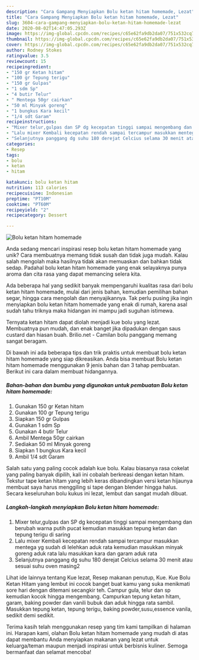 ```yaml
---
description: "Cara Gampang Menyiapkan Bolu ketan hitam homemade, Lezat"
title: "Cara Gampang Menyiapkan Bolu ketan hitam homemade, Lezat"
slug: 3604-cara-gampang-menyiapkan-bolu-ketan-hitam-homemade-lezat
date: 2020-08-02T14:47:05.293Z
image: https://img-global.cpcdn.com/recipes/c65e62fa9db2da07/751x532cq70/bolu-ketan-hitam-homemade-foto-resep-utama.jpg
thumbnail: https://img-global.cpcdn.com/recipes/c65e62fa9db2da07/751x532cq70/bolu-ketan-hitam-homemade-foto-resep-utama.jpg
cover: https://img-global.cpcdn.com/recipes/c65e62fa9db2da07/751x532cq70/bolu-ketan-hitam-homemade-foto-resep-utama.jpg
author: Rodney Stokes
ratingvalue: 3.5
reviewcount: 15
recipeingredient:
- "150 gr Ketan hitam"
- "100 gr Tepung terigu"
- "150 gr Gulpas"
- "1 sdm Sp"
- "4 butir Telur"
- " Mentega 50gr cairkan"
- "50 ml Minyak goreng"
- "1 bungkus Kara kecil"
- "1/4 sdt Garam"
recipeinstructions:
- "Mixer telur,gulpas dan SP dg kecepatan tinggi sampai mengembang dan berubah warna putih pucat kemudian masukkan tepung ketan dan tepung terigu di saring"
- "Lalu mixer Kembali kecepatan rendah sampai tercampur masukkan mentega yg sudah di lelehkan aduk rata kemudian masukkan minyak goreng aduk rata lalu masukkan kara dan garam aduk rata"
- "Selanjutnya panggang dg suhu 180 derejat Celcius selama 30 menit atau sesuai suhu oven masing2"
categories:
- Resep
tags:
- bolu
- ketan
- hitam

katakunci: bolu ketan hitam 
nutrition: 113 calories
recipecuisine: Indonesian
preptime: "PT10M"
cooktime: "PT60M"
recipeyield: "2"
recipecategory: Dessert

---
```



![Bolu ketan hitam homemade](https://img-global.cpcdn.com/recipes/c65e62fa9db2da07/751x532cq70/bolu-ketan-hitam-homemade-foto-resep-utama.jpg)

Anda sedang mencari inspirasi resep bolu ketan hitam homemade yang unik? Cara membuatnya memang tidak susah dan tidak juga mudah. Kalau salah mengolah maka hasilnya tidak akan memuaskan dan bahkan tidak sedap. Padahal bolu ketan hitam homemade yang enak selayaknya punya aroma dan cita rasa yang dapat memancing selera kita.

Ada beberapa hal yang sedikit banyak mempengaruhi kualitas rasa dari bolu ketan hitam homemade, mulai dari jenis bahan, kemudian pemilihan bahan segar, hingga cara mengolah dan menyajikannya. Tak perlu pusing jika ingin menyiapkan bolu ketan hitam homemade yang enak di rumah, karena asal sudah tahu triknya maka hidangan ini mampu jadi suguhan istimewa.

Ternyata ketan hitam dapat diolah menjadi kue bolu yang lezat. Membuatnya pun mudah, dan enak banget jika dipadukan dengan saus custard dan hiasan buah. Brilio.net - Camilan bolu panggang memang sangat beragam.


Di bawah ini ada beberapa tips dan trik praktis untuk membuat bolu ketan hitam homemade yang siap dikreasikan. Anda bisa membuat Bolu ketan hitam homemade menggunakan 9 jenis bahan dan 3 tahap pembuatan. Berikut ini cara dalam membuat hidangannya.

<!--inarticleads1-->

##### Bahan-bahan dan bumbu yang digunakan untuk pembuatan Bolu ketan hitam homemade:

1. Gunakan 150 gr Ketan hitam
1. Gunakan 100 gr Tepung terigu
1. Siapkan 150 gr Gulpas
1. Gunakan 1 sdm Sp
1. Gunakan 4 butir Telur
1. Ambil  Mentega 50gr cairkan
1. Sediakan 50 ml Minyak goreng
1. Siapkan 1 bungkus Kara kecil
1. Ambil 1/4 sdt Garam


Salah satu yang paling cocok adalah kue bolu. Kalau biasanya rasa cokelat yang paling banyak dipilih, kali ini cobalah berkreasi dengan ketan hitam. Tekstur tape ketan hitam yang lebih keras dibandingkan versi ketan hijaunya membuat saya harus menggiling si tape dengan blender hingga halus. Secara keseluruhan bolu kukus ini lezat, lembut dan sangat mudah dibuat. 

<!--inarticleads2-->

##### Langkah-langkah menyiapkan Bolu ketan hitam homemade:

1. Mixer telur,gulpas dan SP dg kecepatan tinggi sampai mengembang dan berubah warna putih pucat kemudian masukkan tepung ketan dan tepung terigu di saring
1. Lalu mixer Kembali kecepatan rendah sampai tercampur masukkan mentega yg sudah di lelehkan aduk rata kemudian masukkan minyak goreng aduk rata lalu masukkan kara dan garam aduk rata
1. Selanjutnya panggang dg suhu 180 derejat Celcius selama 30 menit atau sesuai suhu oven masing2


Lihat ide lainnya tentang Kue lezat, Resep makanan penutup, Kue. Kue Bolu Ketan Hitam yang lembut ini cocok banget buat kamu yang suka menikmati sore hari dengan ditemani secangkir teh. Campur gula, telur dan sp kemudian kocok hingga mengembang. Campurkan tepung ketan hitam, garam, baking powder dan vanili bubuk dan aduk hingga rata sambil. Masukkan tepung ketan, tepung terigu, baking powder,susu,essence vanila, sedikit demi sedikit. 

Terima kasih telah menggunakan resep yang tim kami tampilkan di halaman ini. Harapan kami, olahan Bolu ketan hitam homemade yang mudah di atas dapat membantu Anda menyiapkan makanan yang lezat untuk keluarga/teman maupun menjadi inspirasi untuk berbisnis kuliner. Semoga bermanfaat dan selamat mencoba!
